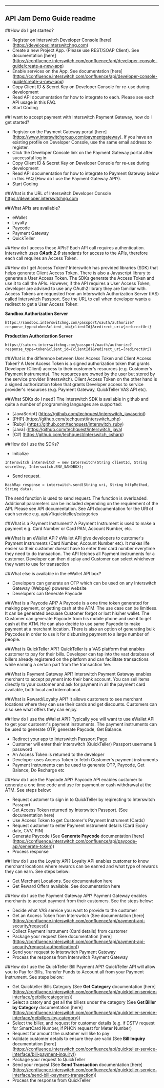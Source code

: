 -------------------------
API Jam Demo Guide readme
-------------------------

##How do I get started?
- Register on Interswitch Developer Console [here] (https://developer.interswitchng.com)
- Create a new Project App. (Please use REST/SOAP Client). See documentation [here] (https://confluence.interswitch.com/confluence/api/developer-console-guide/create-a-new-app)
- Enable services on the App. See documentation [here] (https://confluence.interswitch.com/confluence/api/developer-console-guide/create-a-new-app)
- Copy Client ID & Secret Key on Developer Console for re-use during development
- Read API documentation for how to integrate to each. Please see each API usage in this FAQ.
- Start Coding

##I want to accept payment with Interswitch Payment Gateway, how do I get started?
- Register on the Payment Gateway portal [here] (https://www.interswitchgroup.com/paymentgateway). If you have an existing profile on Developer Console, use the same email address to register.
- Click the Developer Console link on the Payment Gateway portal after successful log in
- Copy Client ID & Secret Key on Developer Console for re-use during development
- Read API documentation for how to integrate to Payment Gateway below in this FAQ (How do I use the Payment Gateway API?).
- Start Coding

##What is the URL of Interswitch Developer Console
https://developer.interswitchng.com
	
##What APIs are available?
* eWallet
* Loyalty
* Paycode
* Payment Gateway
* QuickTeller

##How do I access these APIs?
Each API call requires authentication. Interswitch uses **_OAuth 2.0_** standards for access to the APIs, therefore each call requires an Access Token.

##How do I get Access Token?
Interswitch has provided libraries (SDK) that helps generate Client Access Token. There is also a Javascript library to generate a User Access Token. The SDKs generate the Access Token and use it to call the APIs. However, if the API requires a User Access Token, developer are advised to use any OAuth2 library they are familiar with. Access Tokens are requested from an Interswitch Authorization Server (IAS) called Interswitch Passport. See the URL to call when developer wants a redirect to get a User Access Token:

**Sandbox Authorization Server**
```
https://sandbox.interswitchng.com/passport/oauth/authorize?response_type=token&client_id={clientId}&redirect_uri={redirectUri} 
```
**Production Authorization Server**
```
https://saturn.interswitchng.com/passport/oauth/authorize?response_type=token&client_id={clientId}&redirect_uri={redirectUri}
```

##What is the difference between User Access Token and Client Access Token?
A User Access Token is a signed authorization token that grants Developer (Client) access to their customer's resources (e.g. Customer's Payment Instruments). The resources are owned by the user but stored by the service provider (Interswitch). Client Access Token on the other hand is a signed authorization token that grants Developer access to service provider's resources (e.g. Payment Gateway, QuickTeller VAS API etc).

##What SDKs do I need?
The interswitch SDK is available in github and quite a number of programming languages are supported: 
* [JavaScript] (https://github.com/techquest/interswitch_javascript)
* [PHP] (https://github.com/techquest/interswitch_php)
* [Ruby] (https://github.com/techquest/interswitch_ruby)
* [Java] (https://github.com/techquest/interswitch_java)
* [C#] (https://github.com/techquest/interswitch_csharp)

##How do I use the SDKs?
* Initialize
```
Interswitch interswitch = new Interswitch(String clientId, String secretkey, Interswitch.ENV_SANDBOX);
```
* Send request.
```
HashMap response = interswitch.send(String uri, String httpMethod, String data). 
```
The send function is used to send request. The function is overloaded. Additional parameters can be included depending on the requirement of the API. Please see API documentation. See API documentation for the URI of each service e.g. api/v1/quickteller/categories

##What is a Payment Instrument?
A Payment Instrument is used to make a payment e.g. Card Number or Card PAN, Account Number, etc.

##What is an eWallet API?
eWallet API give developers to customer's Payment Instruments (Card Number, Account Number etc). It makes life easier so their customer doesnt have to enter their card number everytime they need to do transaction. The API fetches all Payment instruments for a customer. Developer can then display and Customer can select whichever they want to use for transaction

##What else is available in the eWallet API box?
* Developers can generate an OTP which can be used on any Interswitch Gateway (Webpay) powered website
* Developers can Generate Paycode
	
##What is a Paycode API?
A Paycode is a one time token generated for making payment, or getting cash at the ATM. The use case can be limitless. It can be generated becuase Customer forgot or lost his/her wallet. The Customer can generate Paycode from his mobile phone and use it to get cash at the ATM. He can also decide to use same Paycode to make payment at a merchant location. There is also an option of generating bulk Paycodes in order to use it for disbursing payment to a large number of people.

##What is QuickTeller API?
QuickTeller is a VAS platform that enables customer to pay for their bills. Developer can tap into the vast database of billers already registered on the platform and can facilitate transactions while earning a certain part from the transaction fee.

##What is Payment Gateway API?
Interswitch Payment Gateway enables merchant to accept payment into their bank account. You can sell items directly to your customer and ask for payment in all the payment card available, both local and international.

##What is Reward/Loyalty API?
It allows customers to see merchant locations where they can use their cards and get discounts. Customers can also see what offers they can enjoy.

##How do I use the eWallet API?
Typically you will want to use eWallet API to get your custoemr's payment instruments. The payment instruments can be used to generate OTP, generate Paycode, Get Balance.
* Redirect your app to Interswitch Passport Page
* Customer will enter their Interswitch (QuickTeller) Passport username & password
* An Access Token is returned to the developer
* Developer uses Access Token to fetch Customer's payment instruments
* Payment Instruments can be used to generate OTP, Paycode, Get Balance, Do Recharge etc

##How do I use the Paycode API?
Paycode API enables customer to generate a one time code and use for payment or cash withdrawal at the ATM. See steps below:
* Request customer to sign in to QuickTeller by reqirecting to Interswitch Passport
* Get Access Token returned by Interswitch Passport. (See documentation here)
* Use Access Token to get Customer's Payment Instrument (Cards)
* Request customer to enter Payment instrument details (Card Expiry date, CVV, PIN)
* Generate Paycode (See **Generate Paycode** documentation [here] (https://confluence.interswitch.com/confluence/api/paycode-api/generate-token))
* Process response

##How do I use the Loyalty API?
Loyalty API enables customer to know merchant locations where rewards can be eanred and what type of rewards they can earn. See steps below:
* Get Merchant Locations. See documentation here
* Get Reward Offers available. See documentation here

##How do I use the Payment Gateway API?
Payment Gateway enables merchants to accept payment from their customers. See the steps below:
* Decide what VAS service you want to provide to the customer
* Get an Access Token from Interswitch (See documentation [here] (https://confluence.interswitch.com/confluence/api/payment-api-security/request))
* Collect Payment Instrument (Card details) from customer
* Package your request (See documentation [here] (https://confluence.interswitch.com/confluence/api/payment-api-security/request-authentication))
* Send your request to Interswitch Payment Gateway
* Process the response from Interswitch Payment Gateway

##How do I use the QuickTeller Bill Payment API?
QuickTeller API will allow you to Pay for Bills, Transfer Funds to Account all from your Payment Instrument. See steps below:
* Get Quickteller Bills Category (See **Get Category** documentation [here] (https://confluence.interswitch.com/confluence/api/quickteller-service-interface/getbillercategories))
* Select a catory and get all the billers under the category (See **Get Biller by Category** documentation [here] (https://confluence.interswitch.com/confluence/api/quickteller-service-interface/getbillers-by-category))
* Select the biller, and request for customer details (e.g. if DSTV request for SmartCard Number, if PHCN request for Meter Number)
* Request for amount the customer will like to pay
* Validate customer details to ensure they are valid (See **Bill Inquiry** documentation [here] (https://confluence.interswitch.com/confluence/api/quickteller-service-interface/bill-payment-inquiry))
* Package your request to QuickTeller
* Send your request (See **Send Transaction** documentation [here] (https://confluence.interswitch.com/confluence/api/quickteller-service-interface/send-bill-payment-transaction))
* Process the response from QuickTeller
